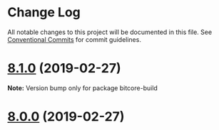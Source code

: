 # Change Log

All notable changes to this project will be documented in this file.
See [Conventional Commits](https://conventionalcommits.org) for commit guidelines.

# [8.1.0](https://github.com/bitpay/bitcore-build/compare/v5.0.0-beta.44...v8.1.0) (2019-02-27)

**Note:** Version bump only for package bitcore-build





# [8.0.0](https://github.com/bitpay/bitcore-build/compare/v5.0.0-beta.44...v8.0.0) (2019-02-27)
